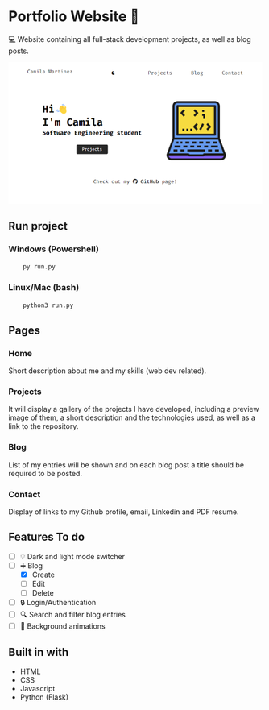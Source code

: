 # Portfolio Website 👋

💻 Website containing all full-stack development projects, as well as blog posts.

![screenshot](https://raw.githubusercontent.com/cammarb/my-portfolio/master/portfolio_screenshot.png)

## Run project

### Windows (Powershell)

```bash
    py run.py
```

### Linux/Mac (bash)

```bash
    python3 run.py
```

## Pages

### Home

Short description about me and my skills (web dev related).

### Projects

It will display a gallery of the projects I have developed,
including a preview image of them, a short description and the
technologies used, as well as a link to the repository.

### Blog

List of my entries will be shown and on each blog post a title
should be required to be posted.

### Contact

Display of links to my Github profile, email, Linkedin and PDF
resume.

## Features To do

- [ ] 💡 Dark and light mode switcher
- [ ] ➕ Blog
    - [x] Create
    - [ ] Edit
    - [ ] Delete 
- [ ] 🔒 Login/Authentication
- [ ] 🔍 Search and filter blog entries
- [ ] 🎨 Background animations

## Built in with

- HTML
- CSS
- Javascript
- Python (Flask)
